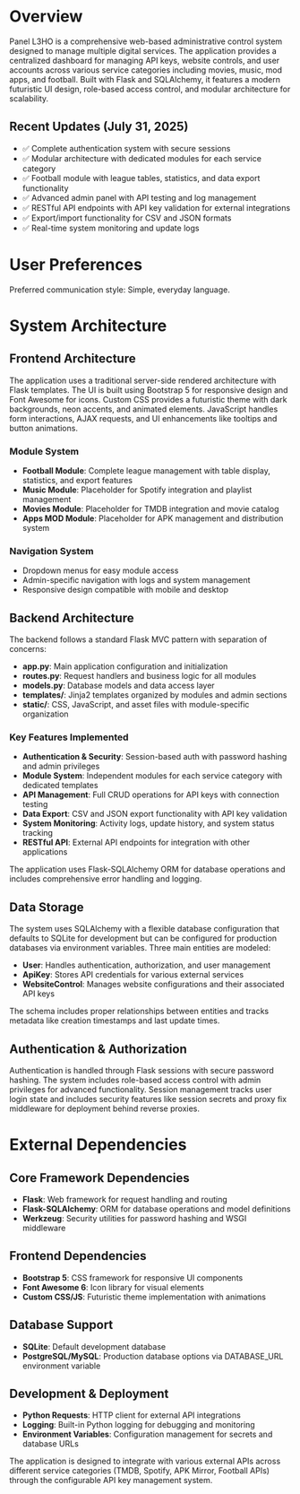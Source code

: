 # Overview

Panel L3HO is a comprehensive web-based administrative control system designed to manage multiple digital services. The application provides a centralized dashboard for managing API keys, website controls, and user accounts across various service categories including movies, music, mod apps, and football. Built with Flask and SQLAlchemy, it features a modern futuristic UI design, role-based access control, and modular architecture for scalability.

## Recent Updates (July 31, 2025)
- ✅ Complete authentication system with secure sessions
- ✅ Modular architecture with dedicated modules for each service category
- ✅ Football module with league tables, statistics, and data export functionality
- ✅ Advanced admin panel with API testing and log management
- ✅ RESTful API endpoints with API key validation for external integrations
- ✅ Export/import functionality for CSV and JSON formats
- ✅ Real-time system monitoring and update logs

# User Preferences

Preferred communication style: Simple, everyday language.

# System Architecture

## Frontend Architecture
The application uses a traditional server-side rendered architecture with Flask templates. The UI is built using Bootstrap 5 for responsive design and Font Awesome for icons. Custom CSS provides a futuristic theme with dark backgrounds, neon accents, and animated elements. JavaScript handles form interactions, AJAX requests, and UI enhancements like tooltips and button animations.

### Module System
- **Football Module**: Complete league management with table display, statistics, and export features
- **Music Module**: Placeholder for Spotify integration and playlist management
- **Movies Module**: Placeholder for TMDB integration and movie catalog
- **Apps MOD Module**: Placeholder for APK management and distribution system

### Navigation System
- Dropdown menus for easy module access
- Admin-specific navigation with logs and system management
- Responsive design compatible with mobile and desktop

## Backend Architecture
The backend follows a standard Flask MVC pattern with separation of concerns:
- **app.py**: Main application configuration and initialization
- **routes.py**: Request handlers and business logic for all modules
- **models.py**: Database models and data access layer
- **templates/**: Jinja2 templates organized by modules and admin sections
- **static/**: CSS, JavaScript, and asset files with module-specific organization

### Key Features Implemented
- **Authentication & Security**: Session-based auth with password hashing and admin privileges
- **Module System**: Independent modules for each service category with dedicated templates
- **API Management**: Full CRUD operations for API keys with connection testing
- **Data Export**: CSV and JSON export functionality with API key validation
- **System Monitoring**: Activity logs, update history, and system status tracking
- **RESTful API**: External API endpoints for integration with other applications

The application uses Flask-SQLAlchemy ORM for database operations and includes comprehensive error handling and logging.

## Data Storage
The system uses SQLAlchemy with a flexible database configuration that defaults to SQLite for development but can be configured for production databases via environment variables. Three main entities are modeled:
- **User**: Handles authentication, authorization, and user management
- **ApiKey**: Stores API credentials for various external services
- **WebsiteControl**: Manages website configurations and their associated API keys

The schema includes proper relationships between entities and tracks metadata like creation timestamps and last update times.

## Authentication & Authorization
Authentication is handled through Flask sessions with secure password hashing. The system includes role-based access control with admin privileges for advanced functionality. Session management tracks user login state and includes security features like session secrets and proxy fix middleware for deployment behind reverse proxies.

# External Dependencies

## Core Framework Dependencies
- **Flask**: Web framework for request handling and routing
- **Flask-SQLAlchemy**: ORM for database operations and model definitions
- **Werkzeug**: Security utilities for password hashing and WSGI middleware

## Frontend Dependencies
- **Bootstrap 5**: CSS framework for responsive UI components
- **Font Awesome 6**: Icon library for visual elements
- **Custom CSS/JS**: Futuristic theme implementation with animations

## Database Support
- **SQLite**: Default development database
- **PostgreSQL/MySQL**: Production database options via DATABASE_URL environment variable

## Development & Deployment
- **Python Requests**: HTTP client for external API integrations
- **Logging**: Built-in Python logging for debugging and monitoring
- **Environment Variables**: Configuration management for secrets and database URLs

The application is designed to integrate with various external APIs across different service categories (TMDB, Spotify, APK Mirror, Football APIs) through the configurable API key management system.